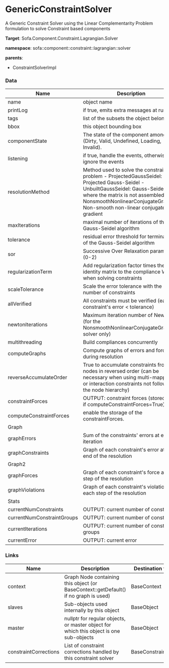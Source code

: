 <!-- generate_doc -->
# GenericConstraintSolver

A Generic Constraint Solver using the Linear Complementarity Problem formulation to solve Constraint based components


__Target__: Sofa.Component.Constraint.Lagrangian.Solver

__namespace__: sofa::component::constraint::lagrangian::solver

__parents__:

- ConstraintSolverImpl

### Data

<table>
    <thead>
        <tr>
            <th>Name</th>
            <th>Description</th>
            <th>Default value</th>
        </tr>
    </thead>
    <tbody>
	<tr>
		<td>name</td>
		<td>
object name
		</td>
		<td>unnamed</td>
	</tr>
	<tr>
		<td>printLog</td>
		<td>
if true, emits extra messages at runtime.
		</td>
		<td>0</td>
	</tr>
	<tr>
		<td>tags</td>
		<td>
list of the subsets the object belongs to
		</td>
		<td></td>
	</tr>
	<tr>
		<td>bbox</td>
		<td>
this object bounding box
		</td>
		<td></td>
	</tr>
	<tr>
		<td>componentState</td>
		<td>
The state of the component among (Dirty, Valid, Undefined, Loading, Invalid).
		</td>
		<td>Undefined</td>
	</tr>
	<tr>
		<td>listening</td>
		<td>
if true, handle the events, otherwise ignore the events
		</td>
		<td>0</td>
	</tr>
	<tr>
		<td>resolutionMethod</td>
		<td>
Method used to solve the constraint problem
- ProjectedGaussSeidel: Projected Gauss-Seidel
- UnbuiltGaussSeidel: Gauss-Seidel where the matrix is not assembled
- NonsmoothNonlinearConjugateGradient: Non-smooth non-linear conjugate gradient
		</td>
		<td>ProjectedGaussSeidel</td>
	</tr>
	<tr>
		<td>maxIterations</td>
		<td>
maximal number of iterations of the Gauss-Seidel algorithm
		</td>
		<td>1000</td>
	</tr>
	<tr>
		<td>tolerance</td>
		<td>
residual error threshold for termination of the Gauss-Seidel algorithm
		</td>
		<td>0.001</td>
	</tr>
	<tr>
		<td>sor</td>
		<td>
Successive Over Relaxation parameter (0-2)
		</td>
		<td>1</td>
	</tr>
	<tr>
		<td>regularizationTerm</td>
		<td>
Add regularization factor times the identity matrix to the compliance W when solving constraints
		</td>
		<td>0</td>
	</tr>
	<tr>
		<td>scaleTolerance</td>
		<td>
Scale the error tolerance with the number of constraints
		</td>
		<td>1</td>
	</tr>
	<tr>
		<td>allVerified</td>
		<td>
All constraints must be verified (each constraint's error < tolerance)
		</td>
		<td>0</td>
	</tr>
	<tr>
		<td>newtonIterations</td>
		<td>
Maximum iteration number of Newton (for the NonsmoothNonlinearConjugateGradient solver only)
		</td>
		<td>100</td>
	</tr>
	<tr>
		<td>multithreading</td>
		<td>
Build compliances concurrently
		</td>
		<td>0</td>
	</tr>
	<tr>
		<td>computeGraphs</td>
		<td>
Compute graphs of errors and forces during resolution
		</td>
		<td>0</td>
	</tr>
	<tr>
		<td>reverseAccumulateOrder</td>
		<td>
True to accumulate constraints from nodes in reversed order (can be necessary when using multi-mappings or interaction constraints not following the node hierarchy)
		</td>
		<td>0</td>
	</tr>
	<tr>
		<td>constraintForces</td>
		<td>
OUTPUT: constraint forces (stored only if computeConstraintForces=True)
		</td>
		<td></td>
	</tr>
	<tr>
		<td>computeConstraintForces</td>
		<td>
enable the storage of the constraintForces.
		</td>
		<td>0</td>
	</tr>
	<tr>
		<td colspan="3">Graph</td>
	</tr>
	<tr>
		<td>graphErrors</td>
		<td>
Sum of the constraints' errors at each iteration
		</td>
		<td></td>
	</tr>
	<tr>
		<td>graphConstraints</td>
		<td>
Graph of each constraint's error at the end of the resolution
		</td>
		<td></td>
	</tr>
	<tr>
		<td colspan="3">Graph2</td>
	</tr>
	<tr>
		<td>graphForces</td>
		<td>
Graph of each constraint's force at each step of the resolution
		</td>
		<td></td>
	</tr>
	<tr>
		<td>graphViolations</td>
		<td>
Graph of each constraint's violation at each step of the resolution
		</td>
		<td></td>
	</tr>
	<tr>
		<td colspan="3">Stats</td>
	</tr>
	<tr>
		<td>currentNumConstraints</td>
		<td>
OUTPUT: current number of constraints
		</td>
		<td>0</td>
	</tr>
	<tr>
		<td>currentNumConstraintGroups</td>
		<td>
OUTPUT: current number of constraints
		</td>
		<td>0</td>
	</tr>
	<tr>
		<td>currentIterations</td>
		<td>
OUTPUT: current number of constraint groups
		</td>
		<td>0</td>
	</tr>
	<tr>
		<td>currentError</td>
		<td>
OUTPUT: current error
		</td>
		<td>0</td>
	</tr>

</tbody>
</table>

### Links


| Name | Description | Destination type name |
| ---- | ----------- | --------------------- |
|context|Graph Node containing this object (or BaseContext::getDefault() if no graph is used)|BaseContext|
|slaves|Sub-objects used internally by this object|BaseObject|
|master|nullptr for regular objects, or master object for which this object is one sub-objects|BaseObject|
|constraintCorrections|List of constraint corrections handled by this constraint solver|BaseConstraintCorrection|


